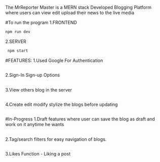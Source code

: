 The MrReporter Master is a MERN stack Developed Blogging Platform where users can view edit upload their news to the live media

#To run the program
1.FRONTEND
  ```bash
  npm run dev
  ```
  
2.SERVER
 ```bash 
  npm start
  ```

#FEATURES:
1.Used Google For Authentication
##
2.Sign-In Sign-up Options
##
3.View others blog in the server
##
4.Create edit modify stylize the blogs before updating
##

#In-Progress
1.Draft features where user can save the blog as draft and work on it anytime he wants
##
2.Tag/search filters for easy navigation of blogs.
##
3.Likes Function - Liking a post
